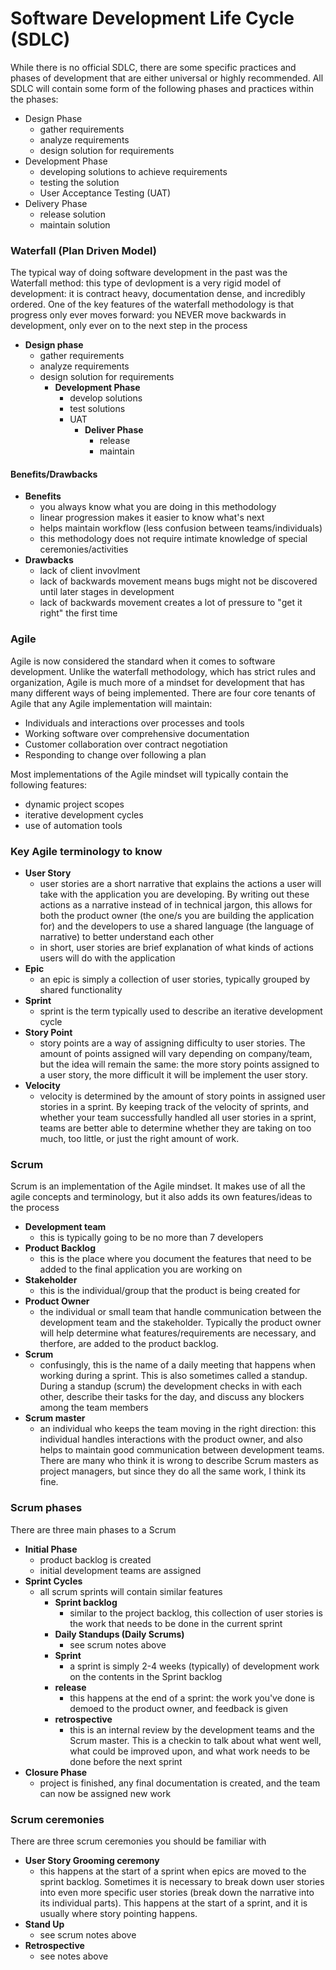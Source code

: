 # Software Development Life Cycle (SDLC)
While there is no official SDLC, there are some specific practices and phases of development that are either universal or highly recommended. All SDLC will contain some form of the following phases and practices within the phases:
- Design Phase
    - gather requirements
    - analyze requirements
    - design solution for requirements
- Development Phase
    - developing solutions to achieve requirements
    - testing the solution
    - User Acceptance Testing (UAT)
- Delivery Phase
    - release solution
    - maintain solution
### Waterfall (Plan Driven Model)
The typical way of doing software development in the past was the Waterfall method: this type of devlopment is a very rigid model of development: it is contract heavy, documentation dense, and incredibly ordered. One of the key features of the waterfall methodology is that progress only ever moves forward: you NEVER move backwards in development, only ever on to the next step in the process
- **Design phase**
    - gather requirements
    - analyze requirements
    - design solution for requirements
        - **Development Phase**
            - develop solutions
            - test solutions
            - UAT
                - **Deliver Phase**
                    - release
                    - maintain
#### Benefits/Drawbacks
- **Benefits**
    - you always know what you are doing in this methodology
    - linear progression makes it easier to know what's next
    - helps maintain workflow (less confusion between teams/individuals)
    - this methodology does not require intimate knowledge of special ceremonies/activities
- **Drawbacks**
    - lack of client invovlment
    - lack of backwards movement means bugs might not be discovered until later stages in development
    - lack of backwards movement creates a lot of pressure to "get it right" the first time
### Agile
Agile is now considered the standard when it comes to software development. Unlike the waterfall methodology, which has strict rules and organization, Agile is much more of a mindset for development that has many different ways of being implemented. There are four core tenants of Agile that any Agile implementation will maintain:
- Individuals and interactions over processes and tools
- Working software over comprehensive documentation
- Customer collaboration over contract negotiation
- Responding to change over following a plan

Most implementations of the Agile mindset will typically contain the following features:
- dynamic project scopes
- iterative development cycles
- use of automation tools

### Key Agile terminology to know
- **User Story**
    - user stories are a short narrative that explains the actions a user will take with the application you are developing. By writing out these actions as a narrative instead of in technical jargon, this allows for both the product owner (the one/s you are building the application for) and the developers to use a shared language (the language of narrative) to better understand each other
    - in short, user stories are brief explanation of what kinds of actions users will do with the application
- **Epic**
    - an epic is simply a collection of user stories, typically grouped by shared functionality
- **Sprint**
    - sprint is the term typically used to describe an iterative development cycle
- **Story Point**
    - story points are a way of assigning difficulty to user stories. The amount of points assigned will vary depending on company/team, but the idea will remain the same: the more story points assigned to a user story, the more difficult it will be implement the user story.
- **Velocity**
    - velocity is determined by the amount of story points in assigned user stories in a sprint. By keeping track of the velocity of sprints, and whether your team successfully handled all user stories in a sprint, teams are better able to determine whether they are taking on too much, too little, or just the right amount of work.
### Scrum
Scrum is an implementation of the Agile mindset. It makes use of all the agile concepts and terminology, but it also adds its own features/ideas to the process

- **Development team**
    - this is typically going to be no more than 7 developers
- **Product Backlog**
    - this is the place where you document the features that need to be added to the final application you are working on
- **Stakeholder**
    - this is the individual/group that the product is being created for
- **Product Owner**
    - the individual or small team that handle communication between the development team and the stakeholder. Typically the product owner will help determine what features/requirements are necessary, and therfore, are added to the product backlog.
- **Scrum**
    - confusingly, this is the name of a daily meeting that happens when working during a sprint. This is also sometimes called a standup. During a standup (scrum) the development checks in with each other, describe their tasks for the day, and discuss any blockers among the team members
- **Scrum master**
    - an individual who keeps the team moving in the right direction: this individual handles interactions with the product owner, and also helps to maintain good communication between development teams. There are many who think it is wrong to describe Scrum masters as project managers, but since they do all the same work, I think its fine.

### Scrum phases
There are three main phases to a Scrum
- **Initial Phase**
    - product backlog is created
    - initial development teams are assigned
- **Sprint Cycles**
    - all scrum sprints will contain similar features
        - **Sprint backlog**
            - similar to the project backlog, this collection of user stories is the work that needs to be done in the current sprint
        - **Daily Standups (Daily Scrums)**
            - see scrum notes above
        - **Sprint**
            - a sprint is simply 2-4 weeks (typically) of development work on the contents in the Sprint backlog
        - **release**
            - this happens at the end of a sprint: the work you've done is demoed to the product owner, and feedback is given
        - **retrospective**
            - this is an internal review by the development teams and the Scrum master. This is a checkin to talk about what went well, what could be improved upon, and what work needs to be done before the next sprint
- **Closure Phase**
    - project is finished, any final documentation is created, and the team can now be assigned new work
### Scrum ceremonies
There are three scrum ceremonies you should be familiar with
- **User Story Grooming ceremony**
    - this happens at the start of a sprint when epics are moved to the sprint backlog. Sometimes it is necessary to break down user stories into even more specific user stories (break down the narrative into its individual parts). This happens at the start of a sprint, and it is usually where story pointing happens.
- **Stand Up**
    - see scrum notes above
- **Retrospective**
    - see notes above